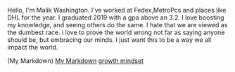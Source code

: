 Hello, I'm Malik Washington. I've worked at Fedex,MetroPcs and places like DHL for the year. I graduated 2019 with a gpa above an 3.2. I love boosting my knowledge, and seeing others do the same. I hate that we are viewed as the dumbest race. i love to prove the world wrong not far as saying anyone should be, but embracing our minds. I just want this to be a way we all impact the world.

(My Markdown) 
[My Markdown](https://mwash223.github.io/reading-notes/markeddownnotes)
[growth mindset](https://mwash223.github.io/reading-notes/effort)
